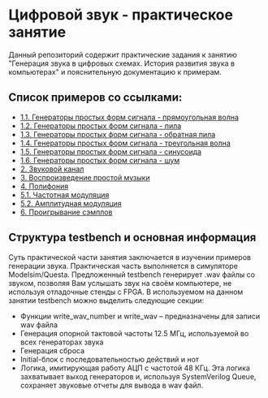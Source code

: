 # Цифровой звук - практическое занятие

Данный репозиторий содержит практические задания к занятию "Генерация звука в цифровых схемах. История развития звука в компьютерах" и пояснительную документацию к примерам.

## Список примеров со ссылками:
- [1.1. Генераторы простых форм сигнала - прямоугольная волна](1_wave_generators/1_square/README.md)
- [1.2. Генераторы простых форм сигнала - пила](1_wave_generators/2_saw/README.md)
- [1.3. Генераторы простых форм сигнала - обратная пила](1_wave_generators/3_saw_inv/README.md)
- [1.4. Генераторы простых форм сигнала - треугольная волна](1_wave_generators/4_triangle/README.md)
- [1.5. Генераторы простых форм сигнала - синусоида](1_wave_generators/5_sine/README.md)
- [1.6. Генераторы простых форм сигнала - шум](1_wave_generators/6_noise/README.md)
- [2. Звуковой канал](2_audio_channel/README.md)
- [3. Воспроизведение простой музыки](3_music/README.md)
- [4. Полифония](4_music_multichannel/README.md)
- [5.1. Частотная модуляция](5_modulation/1_frequency_modulation/README.md)
- [5.2. Амплитудная модуляция](5_modulation/2_amplitude_modulation/README.md)
- [6. Проигрывание сэмплов](6_samples/README.md)

## Структура testbench и основная информация
Суть практической части занятия заключается в изучении примеров генерации звука. Практическая часть выполняется в симуляторе Modelsim/Questa. Предложенный testbench генерирует .wav файлы со звуком, позволяя Вам услышать звук на своём компьютере, не используя отладочные стенды с FPGA.
В используемом на данном занятии testbench можно выделить следующие секции:
- Функции write_wav_number и write_wav – предназначены для записи wav файла
- Генерация опорной тактовой частоты 12.5 МГц, используемой во всех генераторах звука
- Генерация сброса
- Initial-блок c последовательностью действий и нот
- Логика, имитирующая работу АЦП с частотой 48 КГц. Эта логика захватывает выход генераторов и, используя SystemVerilog Queue, сохраняет звуковые отчеты для вывода в wav файл.
